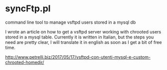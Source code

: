 # syncFtp.pl
command line tool to manage vsftpd users stored in a mysql db

I wrote an article on how to get a vsftpd server working with chrooted users stored in a mysql table.
Currently it is written in Italian, but the steps you need are pretty clear, I will translate it in english as soon as I get a bit of free time.


http://www.petrelli.biz/2017/05/17/vsftpd-con-utenti-mysql-e-custom-chrooted-homedir/
